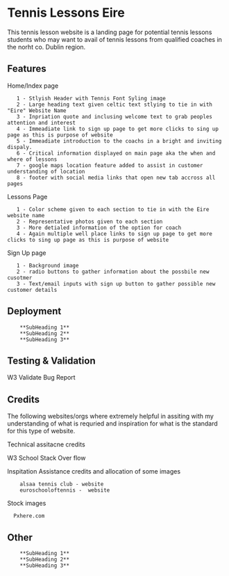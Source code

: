 # Tennis Lessons Eire 

This tennis lesson website is a landing page for potential tennis lessons students who may want to avail of tennis lessons from qualified coaches in the norht co. Dublin region. 


## Features

Home/Index page 

       1 - Stlyish Header with Tennis Font Syling image 
       2 - Large heading text given celtic text stlying to tie in with "Eire" Website Name
       3 - Inpriation quote and inclusing welcome text to grab peoples attention and interest 
       4 - Immeadiate link to sign up page to get more clicks to sing up page as this is purpose of website 
       5 - Immeadiate introduction to the coachs in a bright and inviting dispaly.
       6 - Critical information displayed on main page aka the when and where of lessons
       7 - google maps location feature added to assist in customer understanding of location
       8 - footer with social media links that open new tab accross all pages 



Lessons Page 
 
       1 - Color scheme given to each section to tie in with the Eire website name 
       2 - Representative photos given to each section 
       3 - More detialed information of the option for coach 
       4 - Again multiple well place links to sign up page to get more clicks to sing up page as this is purpose of website 

Sign Up page 
 
       1 - Background image 
       2 - radio buttons to gather information about the possbile new cusotmer 
       3 - Text/email inputs with sign up button to gather possible new customer details 


## Deployment


        **SubHeading 1**
        **SubHeading 2**
        **SubHeading 3**


## Testing & Validation   

W3 Validate Bug Report 

## Credits 

The following websites/orgs where extremely helpful in assiting with my understanding of what is requried and inspiration for what is the standard for this type of website.

Technical assitacne credits 

W3 School
Stack Over flow 

Inspitation Assistance credits and allocation of some images 

        alsaa tennis club - website 
        euroschooloftennis -  website 

Stock images 

      Pxhere.com 


## Other  


        **SubHeading 1**
        **SubHeading 2**
        **SubHeading 3**








